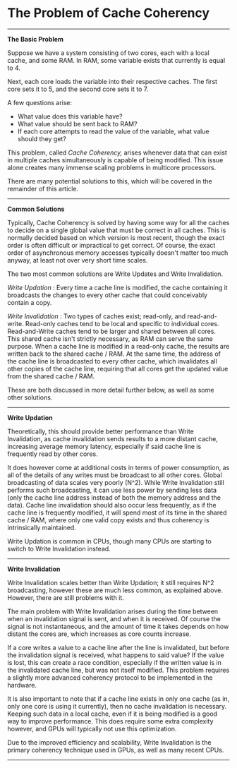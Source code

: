 # The Problem of Cache Coherency

---

**The Basic Problem**

Suppose we have a system consisting of two cores, each with a local cache, and some RAM. In RAM, some variable exists that currently is equal to 4.


Next, each core loads the variable into their respective caches. The first core sets it to 5, and the second core sets it to 7.

A few questions arise:
  * What value does this variable have?
  * What value should be sent back to RAM?
  * If each core attempts to read the value of the variable, what value should they get?

This problem, called *Cache Coherency,* arises whenever data that can exist in multiple caches simultaneously is capable of being modified. This issue alone creates many immense scaling problems in multicore processors.

There are many potential solutions to this, which will be covered in the remainder of this article.

---

**Common Solutions**

Typically, Cache Coherency is solved by having some way for all the caches to decide on a single global value that must be correct in all caches. This is normally decided based on which version is most recent, though the exact order is often difficult or impractical to get correct. Of course, the exact order of asynchronous memory accesses typically doesn't matter too much anyway, at least not over very short time scales.

The two most common solutions are Write Updates and Write Invalidation.

*Write Updation* : Every time a cache line is modified, the cache containing it broadcasts the changes to every other cache that could conceivably contain a copy.

*Write Invalidation* : Two types of caches exist; read-only, and read-and-write. Read-only caches tend to be local and specific to individual cores. Read-and-Write caches tend to be larger and shared between all cores. This shared cache isn't strictly necessary, as RAM can serve the same purpose. When a cache line is modified in a read-only cache, the results are written back to the shared cache / RAM. At the same time, the address of the cache line is broadcasted to every other cache, which invalidates all other copies of the cache line, requiring that all cores get the updated value from the shared cache / RAM.

These are both discussed in more detail further below, as well as some other solutions.

---

**Write Updation**

Theoretically, this should provide better performance than Write Invalidation, as cache invalidation sends results to a more distant cache, increasing average memory latency, especially if said cache line is frequently read by other cores.

It does however come at additional costs in terms of power consumption, as all of the details of any writes must be broadcast to all other cores. Global broadcasting of data scales very poorly (N^2). While Write Invalidation still performs such broadcasting, it can use less power by sending less data (only the cache line address instead of both the memory address and the data). Cache line invalidation should also occur less frequently, as if the cache line is frequently modified, it will spend most of its time in the shared cache / RAM, where only one valid copy exists and thus coherency is intrinsically maintained.

Write Updation is common in CPUs, though many CPUs are starting to switch to Write Invalidation instead.

---

**Write Invalidation**

Write Invalidation scales better than Write Updation; it still requires N^2 broadcasting, however these are much less common, as explained above. However, there are still problems with it.

The main problem with Write Invalidation arises during the time between when an invalidation signal is sent, and when it is received. Of course the signal is not instantaneous, and the amount of time it takes depends on how distant the cores are, which increases as core counts increase.

If a core writes a value to a cache line after the line is invalidated, but before the invalidation signal is received, what happens to said value? If the value is lost, this can create a race condition, especially if the written value is in the invalidated cache line, but was not itself modified. This problem requires a slightly more advanced coherency protocol to be implemented in the hardware.

It is also important to note that if a cache line exists in only one cache (as in, only one core is using it currently), then no cache invalidation is necessary. Keeping such data in a local cache, even if it is being modified is a good way to improve performance. This does require some extra complexity however, and GPUs will typically not use this optimization.

Due to the improved efficiency and scalability, Write Invalidation is the primary coherency technique used in GPUs, as well as many recent CPUs.

---
